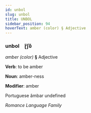 ```yaml
---
id: unbol
slug: unbol
title: UNBOL
sidebar_position: 94
hoverText: amber (color) § Adjective
---
```


### unbol&emsp;<span kind="abugida">ɽ̃ʃʋ͊</span>

*amber (color)* **§** Adjective

**Verb**: to be amber

**Noun**: amber-ness

**Modifier**: amber

Portuguese âmbar undefined

*Romance Language Family*